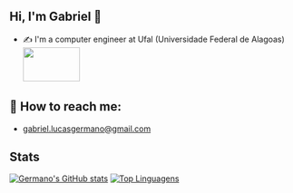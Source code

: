 ## Hi, I'm Gabriel 👋 
- :writing_hand:	I'm a computer engineer at Ufal (Universidade Federal de Alagoas) <img src="https://media.giphy.com/media/vFKqnCdLPNOKc/giphy.gif" width="100" height="60" />

## :monocle_face: How to reach me: 
- gabriel.lucasgermano@gmail.com



## Stats
[![Germano's GitHub stats](https://github-readme-stats.vercel.app/api?username=gabrielgermanoo&show_icons=true&theme=radical)](https://github.com/gabrielgermanoo/github-readme-stats)
[![Top Linguagens](https://github-readme-stats.vercel.app/api/top-langs/?username=gabrielgermanoo&layout=compact)](https://github.com/gabrielgermanoo/github-readme-stats)
